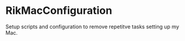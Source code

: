 # RikMacConfiguration

Setup scripts and configuration to remove repetitve tasks setting up my Mac.
